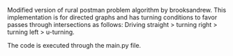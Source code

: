 Modified version of rural postman problem algorithm by brooksandrew. This implementation is for directed graphs and has turning conditions to favor passes through intersections as follows: Driving straight > turning right > turning left > u-turning.

The code is executed through the main.py file.